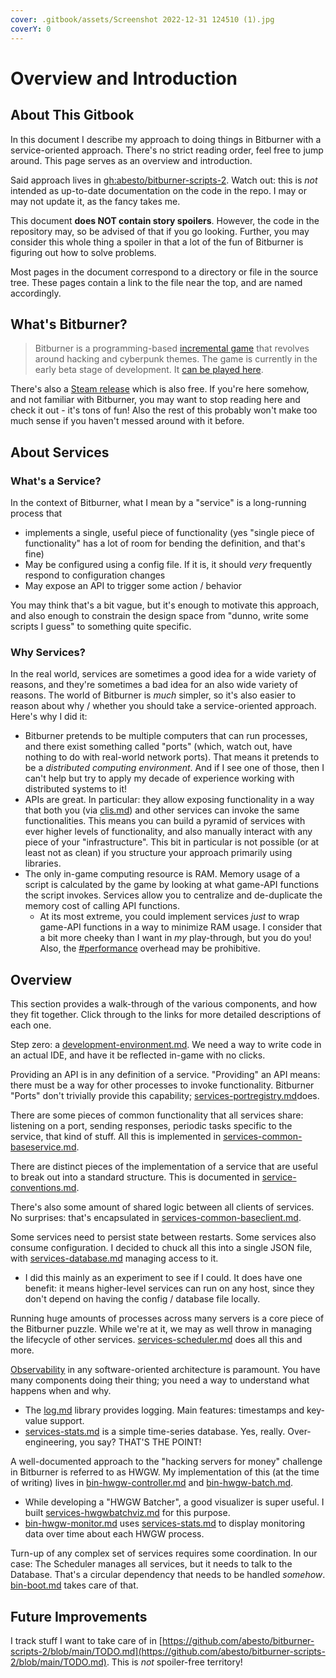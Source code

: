 ```yaml
---
cover: .gitbook/assets/Screenshot 2022-12-31 124510 (1).jpg
coverY: 0
---
```


# Overview and Introduction

## About This Gitbook

In this document I describe my approach to doing things in Bitburner with a service-oriented approach. There's no strict reading order, feel free to jump around. This page serves as an overview and introduction.

Said approach lives in [gh:abesto/bitburner-scripts-2](https://github.com/abesto/bitburner-scripts-2). Watch out: this is _not_ intended as up-to-date documentation on the code in the repo. I may or may not update it, as the fancy takes me.

This document **does NOT contain story spoilers**. However, the code in the repository may, so be advised of that if you go looking. Further, you may consider this whole thing a spoiler in that a lot of the fun of Bitburner is figuring out how to solve problems.

Most pages in the document correspond to a directory or file in the source tree. These pages contain a link to the file near the top, and are named accordingly.

## What's Bitburner?

> Bitburner is a programming-based [incremental game](https://en.wikipedia.org/wiki/Incremental\_game) that revolves around hacking and cyberpunk themes. The game is currently in the early beta stage of development. It [can be played here](https://danielyxie.github.io/bitburner/).

There's also a [Steam release](https://store.steampowered.com/app/1812820/Bitburner/) which is also free. If you're here somehow, and not familiar with Bitburner, you may want to stop reading here and check it out - it's tons of fun! Also the rest of this probably won't make too much sense if you haven't messed around with it before.

## About Services

### What's a Service?

In the context of Bitburner, what I mean by a "service" is a long-running process that

* implements a single, useful piece of functionality (yes "single piece of functionality" has a lot of room for bending the definition, and that's fine)
* May be configured using a config file. If it is, it should _very_ frequently respond to configuration changes
* May expose an API to trigger some action / behavior

You may think that's a bit vague, but it's enough to motivate this approach, and also enough to constrain the design space from "dunno, write some scripts I guess" to something quite specific.

### Why Services?

In the real world, services are sometimes a good idea for a wide variety of reasons, and they're sometimes a bad idea for an also wide variety of reasons. The world of Bitburner is _much_ simpler, so it's also easier to reason about why / whether you should take a service-oriented approach. Here's why I did it:

* Bitburner pretends to be multiple computers that can run processes, and there exist something called "ports" (which, watch out, have nothing to do with real-world network ports). That means it pretends to be a _distributed computing environment_. And if I see one of those, then I can't help but try to apply my decade of experience working with distributed systems to it!
* APIs are great. In particular: they allow exposing functionality in a way that both you (via [clis.md](clis.md "mention")) and other services can invoke the same functionalities. This means you can build a pyramid of services with ever higher levels of functionality, and also manually interact with any piece of your "infrastructure". This bit in particular is not possible (or at least not as clean) if you structure your approach primarily using libraries.
* The only in-game computing resource is RAM. Memory usage of a script is calculated by the game by looking at what game-API functions the script invokes. Services allow you to centralize and de-duplicate the memory cost of calling API functions.
  * At its most extreme, you could implement services _just_ to wrap game-API functions in a way to minimize RAM usage. I consider that a bit more cheeky than I want in _my_ play-through, but you do you! Also, the [#performance](libraries/services-common-baseservice.md#performance "mention") overhead may be prohibitive.

## Overview

This section provides a walk-through of the various components, and how they fit together. Click through to the links for more detailed descriptions of each one.

Step zero: a [development-environment.md](development-environment.md "mention"). We need a way to write code in an actual IDE, and have it be reflected in-game with no clicks.

Providing an API is in any definition of a service. "Providing" an API means: there must be a way for other processes to invoke functionality. Bitburner "Ports" don't trivially provide this capability; [services-portregistry.md](services/services-portregistry.md "mention")does.

There are some pieces of common functionality that all services share: listening on a port, sending responses, periodic tasks specific to the service, that kind of stuff. All this is implemented in [services-common-baseservice.md](libraries/services-common-baseservice.md "mention").

There are distinct pieces of the implementation of a service that are useful to break out into a standard structure. This is documented in [service-conventions.md](service-conventions.md "mention").

There's also some amount of shared logic between all clients of services. No surprises: that's encapsulated in [services-common-baseclient.md](libraries/services-common-baseclient.md "mention").

Some services need to persist state between restarts. Some services also consume configuration. I decided to chuck all this into a single JSON file, with [services-database.md](services/services-database.md "mention") managing access to it.

* I did this mainly as an experiment to see if I could. It does have one benefit: it means higher-level services can run on any host, since they don't depend on having the config / database file locally.

Running huge amounts of processes across many servers is a core piece of the Bitburner puzzle. While we're at it, we may as well throw in managing the lifecycle of other services. [services-scheduler.md](services/services-scheduler.md "mention") does all this and more.

[Observability](https://en.wikipedia.org/wiki/Software\_observability) in any software-oriented architecture is paramount. You have many components doing their thing; you need a way to understand what happens when and why.

* The [log.md](libraries/log.md "mention") library provides logging. Main features: timestamps and key-value support.
* [services-stats.md](services/services-stats.md "mention") is a simple time-series database. Yes, really. Over-engineering, you say? THAT'S THE POINT!

A well-documented approach to the "hacking servers for money" challenge in Bitburner is referred to as HWGW. My implementation of this (at the time of writing) lives in [bin-hwgw-controller.md](other-binaries/bin-hwgw-controller.md "mention") and [bin-hwgw-batch.md](other-binaries/bin-hwgw-batch.md "mention").

* While developing a "HWGW Batcher", a good visualizer is super useful. I built [services-hwgwbatchviz.md](services/services-hwgwbatchviz.md "mention") for this purpose.
* [bin-hwgw-monitor.md](other-binaries/bin-hwgw-monitor.md "mention") uses [services-stats.md](services/services-stats.md "mention") to display monitoring data over time about each HWGW process.

Turn-up of any complex set of services requires some coordination. In our case: The Scheduler manages all services, but it needs to talk to the Database. That's a circular dependency that needs to be handled _somehow_. [bin-boot.md](other-binaries/bin-boot.md "mention") takes care of that.

## Future Improvements

I track stuff I want to take care of in [https://github.com/abesto/bitburner-scripts-2/blob/main/TODO.md](https://github.com/abesto/bitburner-scripts-2/blob/main/TODO.md). This is _not_ spoiler-free territory!
